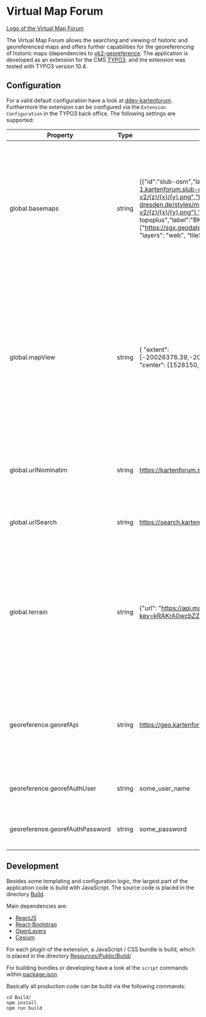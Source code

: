 # Virtual Map Forum

[Logo of the Virtual Map Forum](./Resources/Public/images/welcome_logo.png)

The Virtual Map Forum allows the searching and viewing of historic and georeferenced maps and offers further capabilities for the georeferencing of historic maps (dependencies to [vk2-georeference](https://github.com/slub/vk2-georeference). The application is developed as an extension for the CMS [TYPO3](https://typo3.org/). and the extension was tested with TYPO3 version 10.4.

## Configuration

For a valid default configuration have a look at [ddev-kartenforum](https://github.com/slub/ddev-kartenforum). Furthermore the extension can be configured via the `Extension Configuration` in the TYPO3 back office. The following settings are supported:

| Property                        | Type   | Example                                                                                                                                                                                                                                                                                                                                                                                                           | Description                                                                                                                                                                                                 |
|---------------------------------|--------|-------------------------------------------------------------------------------------------------------------------------------------------------------------------------------------------------------------------------------------------------------------------------------------------------------------------------------------------------------------------------------------------------------------------|-------------------------------------------------------------------------------------------------------------------------------------------------------------------------------------------------------------|
| global.basemaps                 | string | [{"id":"slub-osm","label":"SLUB OSM","urls":["https://tile-1.kartenforum.slub-dresden.de/styles/maptiler-basic-v2/{z}/{x}/{y}.png","https://tile-2.kartenforum.slub-dresden.de/styles/maptiler-basic-v2/{z}/{x}/{y}.png"],"type":"xyz","tileSize":256}, {"id":"bkg-topoplus","label":"BKG TopPlusOpen","urls":["https://sgx.geodatenzentrum.de/wms_topplus_open"],"type":"wms", "layers": "web", "tileSize":512}] | A JSON string containing an array of objects, where each object has the fields `id` (string), `label` (string), `urls` (string[]), `type` ("xyz" or "wms"), `attribution` (string) and `tileSize` (number). |
| global.mapView                  | string | { "extent": [-20026376.39,-20048966.10,20026375.39,20048966.10], "center": [1528150, 6630500], "zoom": 2 }                                                                                                                                                                                                                                                                                                        | A JSON string containing an object which describes the mapView. `extent` (number[]) sets the extents supported by the search view. `zoom` (number) and `center` (number[]) sets the initial map view.       |
| global.urlNominatim             | string | https://kartenforum.slub-dresden.de/nominatim/                                                                                                                                                                                                                                                                                                                                                                    | Base link to the placename searvie. Currently only [nominatim](https://nominatim.org/) is supported.                                                                                                        |
| global.urlSearch                | string | https://search.kartenforum.slub-dresden.de/vk20                                                                                                                                                                                                                                                                                                                                                                   | Link to the search endpoint of the virtual map forum.                                                                                                                                                       |
| global.terrain                  | string | {"url": "https://api.maptiler.com/tiles/terrain-quantized-mesh/?key=kRAKrA0wcbZZFOT64bX5", "attribution": "<a href='https://www.maptiler.com/maps/3d/#10.4800/46.8400/4300/281/-24' target='_blank'>© MapTiler</a>"}                                                                                                                                                                                              | A JSON string containing an object which describes the terrain service. `url` (string) is the url of the terrain services and `attribution` (string) the attribution used for the terrain service.          |
| georeference.georefApi          | string | https://geo.kartenforum.slub-dresden.de                                                                                                                                                                                                                                                                                                                                                                           | Link to the georeference service. Used by the Extension, which works as a Proxy- / Auth-Layer for the client code of the application.                                                                       |
| georeference.georefAuthUser     | string | some_user_name                                                                                                                                                                                                                                                                                                                                                                                                    | Basic auth user name of the georeference service.                                                                                                                                                           |
| georeference.georefAuthPassword | string | some_password                                                                                                                                                                                                                                                                                                                                                                                                     | Basic auth password of the georeference service.                                                                                                                                                            |

## Development

Besides some templating and configuration logic, the largest part of the application code is build with JavaScript. The source code is placed in the directory [Build](./Build).

Main dependencies are:

* [ReactJS](https://reactjs.org/)
* [React-Bootstrap](https://react-bootstrap-v3.netlify.app/)
* [OpenLayers](http://openlayers.org/)
* [Cesium](https://cesium.com/)

For each plugin of the extension, a JavaScript / CSS bundle is build, which is placed in the directory [Resources/Public/Build/](./Resources/Public/Build)

For building bundles or developing have a look at the `script` commands within [package.json](./Build/package.json).

Basically all production code can be build via the following commands:

```
cd Build/
npm install
npm run build
```
